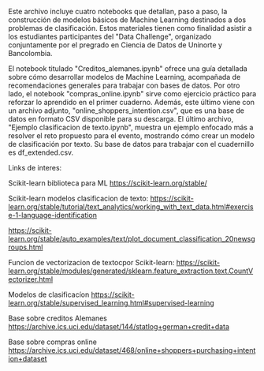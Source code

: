 Este archivo incluye cuatro notebooks que detallan, paso a paso, la construcción de modelos básicos de Machine Learning destinados a dos problemas de clasificación. Estos materiales tienen como finalidad asistir a los estudiantes participantes del "Data Challenge", organizado conjuntamente por el pregrado en Ciencia de Datos de Uninorte y Bancolombia.

El notebook titulado "Creditos_alemanes.ipynb" ofrece una guía detallada sobre cómo desarrollar modelos de Machine Learning, acompañada de recomendaciones generales para trabajar con bases de datos. Por otro lado, el notebook "compras_online.ipynb" sirve como ejercicio práctico para reforzar lo aprendido en el primer cuaderno. Además, este último viene con un archivo adjunto, "online_shoppers_intention.csv", que es una base de datos en formato CSV disponible para su descarga. El último archivo, "Ejemplo clasificacion de texto.ipynb", muestra un ejemplo enfocado más a resolver el reto propuesto para el evento, mostrando cómo crear un modelo de clasificación por texto. Su base de datos para trabajar con el cuadernillo es df_extended.csv.

Links de interes:

Scikit-learn  biblioteca para ML https://scikit-learn.org/stable/

Scikit-learn modelos clasificacion de texto: https://scikit-learn.org/stable/tutorial/text_analytics/working_with_text_data.html#exercise-1-language-identification

https://scikit-learn.org/stable/auto_examples/text/plot_document_classification_20newsgroups.html

Funcion de vectorizacion de textocpor Scikit-learn:
https://scikit-learn.org/stable/modules/generated/sklearn.feature_extraction.text.CountVectorizer.html


Modelos de clasificacíon https://scikit-learn.org/stable/supervised_learning.html#supervised-learning

Base  sobre creditos Alemanes  https://archive.ics.uci.edu/dataset/144/statlog+german+credit+data

Base sobre compras online  https://archive.ics.uci.edu/dataset/468/online+shoppers+purchasing+intention+dataset



